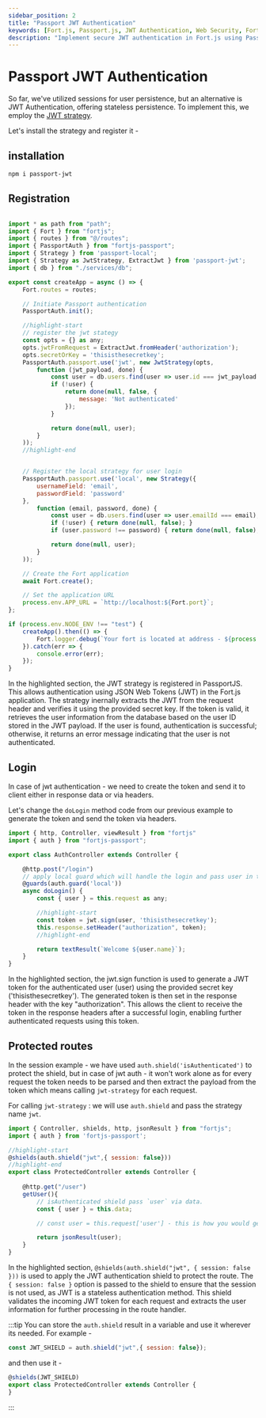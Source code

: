 ```yaml
---
sidebar_position: 2
title: "Passport JWT Authentication"
keywords: [Fort.js, Passport.js, JWT Authentication, Web Security, Fort Framework]
description: "Implement secure JWT authentication in Fort.js using Passport.js. Enhance your web application's security and user authentication with stateless persistence."
---
```


# Passport JWT Authentication

So far, we've utilized sessions for user persistence, but an alternative is JWT Authentication, offering stateless persistence. To implement this, we employ the [JWT strategy](https://www.passportjs.org/packages/passport-jwt/).

Let's install the strategy and register it - 

## installation

```bash
npm i passport-jwt
```

## Registration

```js title=src/index

import * as path from "path";
import { Fort } from "fortjs";
import { routes } from "@/routes";
import { PassportAuth } from "fortjs-passport";
import { Strategy } from 'passport-local';
import { Strategy as JwtStrategy, ExtractJwt } from 'passport-jwt';
import { db } from "./services/db";

export const createApp = async () => {
    Fort.routes = routes;

    // Initiate Passport authentication
    PassportAuth.init();

    //highlight-start
    // register the jwt stategy
    const opts = {} as any;
    opts.jwtFromRequest = ExtractJwt.fromHeader('authorization');
    opts.secretOrKey = 'thisisthesecretkey';
    PassportAuth.passport.use('jwt', new JwtStrategy(opts,
        function (jwt_payload, done) {
            const user = db.users.find(user => user.id === jwt_payload.id);
            if (!user) {
                return done(null, false, {
                    message: 'Not authenticated'
                });
            }

            return done(null, user);
        }
    ));
    //highlight-end


    // Register the local strategy for user login
    PassportAuth.passport.use('local', new Strategy({
        usernameField: 'email',
        passwordField: 'password'
    },
        function (email, password, done) {
            const user = db.users.find(user => user.emailId === email);
            if (!user) { return done(null, false); }
            if (user.password !== password) { return done(null, false); }

            return done(null, user);
        }
    ));

    // Create the Fort application
    await Fort.create();

    // Set the application URL
    process.env.APP_URL = `http://localhost:${Fort.port}`;
};

if (process.env.NODE_ENV !== "test") {
    createApp().then(() => {
        Fort.logger.debug(`Your fort is located at address - ${process.env.APP_URL}`);
    }).catch(err => {
        console.error(err);
    });
}
```

In the highlighted section, the JWT strategy is registered in PassportJS. This allows authentication using JSON Web Tokens (JWT) in the Fort.js application. The strategy inernally extracts the JWT from the request header and verifies it using the provided secret key. If the token is valid, it retrieves the user information from the database based on the user ID stored in the JWT payload. If the user is found, authentication is successful; otherwise, it returns an error message indicating that the user is not authenticated.

## Login

In case of jwt authentication - we need to create the token and send it to client either in response data or via headers.

Let's change the `doLogin` method code from our previous example to generate the token and send the token via headers. 


```js
import { http, Controller, viewResult } from "fortjs"
import { auth } from "fortjs-passport";

export class AuthController extends Controller {

    @http.post("/login")
    // apply local guard which will handle the login and pass user in the method
    @guards(auth.guard('local'))
    async doLogin() {
        const { user } = this.request as any;

        //highlight-start
        const token = jwt.sign(user, 'thisisthesecretkey');
        this.response.setHeader("authorization", token);
        //highlight-end

        return textResult(`Welcome ${user.name}`);
    }
}
```

In the highlighted section, the jwt.sign function is used to generate a JWT token for the authenticated user (user) using the provided secret key ('thisisthesecretkey'). The generated token is then set in the response header with the key "authorization". This allows the client to receive the token in the response headers after a successful login, enabling further authenticated requests using this token.

## Protected routes

In the session example - we have used `auth.shield('isAuthenticated')` to protect the shield, but in case of jwt auth - it won't work alone as for every request the token needs to be parsed and then extract the payload from the token which means calling `jwt-strategy` for each request.

For calling `jwt-strategy` : we will use `auth.shield` and pass the strategy name `jwt`.

```js
import { Controller, shields, http, jsonResult } from "fortjs";
import { auth } from 'fortjs-passport';

//highlight-start
@shields(auth.shield("jwt",{ session: false}))
//highlight-end
export class ProtectedController extends Controller {
    
    @http.get("/user")
    getUser(){
        // isAuthenticated shield pass `user` via data.
        const { user } = this.data;

        // const user = this.request['user'] - this is how you would get user in expressjs

        return jsonResult(user);
    }
}
```

In the highlighted section, `@shields(auth.shield("jwt", { session: false }))` is used to apply the JWT authentication shield to protect the route. The `{ session: false }` option is passed to the shield to ensure that the session is not used, as JWT is a stateless authentication method. This shield validates the incoming JWT token for each request and extracts the user information for further processing in the route handler.

:::tip
You can store the `auth.shield` result in a variable and use it wherever its needed. For example - 

```js
const JWT_SHIELD = auth.shield("jwt",{ session: false});
```

and then use it - 

```js
@shields(JWT_SHIELD)
export class ProtectedController extends Controller {
}
```
:::